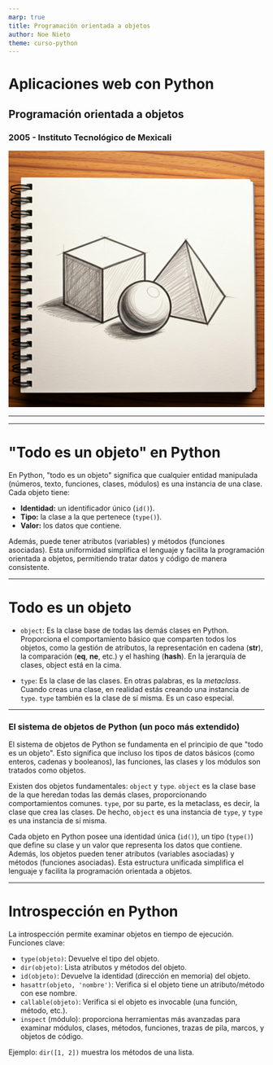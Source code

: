 ```yaml
---
marp: true
title: Programación orientada a objetos
author: Noe Nieto
theme: curso-python
---
```


# Aplicaciones web con Python

## Programación orientada a objetos

### 2005 - Instituto Tecnológico de Mexicali

![bg right](imagenes/objetos.jpg)


---
<!--
paginate: true
header: Aplicaciones web con Python
footer: Instituto Tecnológico de Mexicali
-->


---

# "Todo es un objeto" en Python

En Python, "todo es un objeto" significa que cualquier entidad manipulada (números, texto, funciones, clases, módulos) es una instancia de una clase. Cada objeto tiene:

*   **Identidad:** un identificador único (`id()`).
*   **Tipo:** la clase a la que pertenece (`type()`).
*   **Valor:** los datos que contiene.

Además, puede tener atributos (variables) y métodos (funciones asociadas). Esta uniformidad simplifica el lenguaje y facilita la programación orientada a objetos, permitiendo tratar datos y código de manera consistente.

---

# Todo es un objeto

<div class="columnas">
<div class="col">

- `object`: Es la clase base de todas las demás clases en Python.
Proporciona el comportamiento básico que comparten todos los objetos, como la gestión de atributos, la representación en cadena (__str__), la comparación (__eq__, __ne__, etc.) y el hashing (__hash__).
En la jerarquía de clases, object está en la cima.    
</div>
<div class="col">

- `type`: Es la clase de las clases. En otras palabras, es la *metaclass*. Cuando creas una clase, en realidad estás creando una instancia de `type`. `type` también es la clase de sí misma. Es un caso especial.
</div>
</div>

---

### El sistema de objetos de Python (un poco más extendido)

El sistema de objetos de Python se fundamenta en el principio de que "todo es un objeto". Esto significa que incluso los tipos de datos básicos (como enteros, cadenas y booleanos), las funciones, las clases y los módulos son tratados como objetos.

Existen dos objetos fundamentales: `object` y `type`. `object` es la clase base de la que heredan todas las demás clases, proporcionando comportamientos comunes. `type`, por su parte, es la metaclass, es decir, la clase que crea las clases. De hecho, `object` es una instancia de `type`, y `type` es una instancia de sí misma.

Cada objeto en Python posee una identidad única (`id()`), un tipo (`type()`) que define su clase y un valor que representa los datos que contiene. Además, los objetos pueden tener atributos (variables asociadas) y métodos (funciones asociadas). Esta estructura unificada simplifica el lenguaje y facilita la programación orientada a objetos.


---

# Introspección en Python 

La introspección permite examinar objetos en tiempo de ejecución. Funciones clave:

*   `type(objeto)`: Devuelve el tipo del objeto.
*   `dir(objeto)`: Lista atributos y métodos del objeto.
*   `id(objeto)`: Devuelve la identidad (dirección en memoria) del objeto.
*   `hasattr(objeto, 'nombre')`: Verifica si el objeto tiene un atributo/método con ese nombre.
*   `callable(objeto)`: Verifica si el objeto es invocable (una función, método, etc.).
*   `inspect` (módulo): proporciona herramientas más avanzadas para examinar módulos, clases, métodos, funciones, trazas de pila, marcos, y objetos de código.

Ejemplo: `dir([1, 2])` muestra los métodos de una lista.